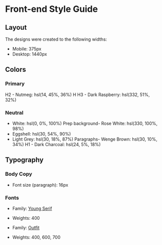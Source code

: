 # Front-end Style Guide

## Layout

The designs were created to the following widths:

- Mobile: 375px
- Desktop: 1440px

## Colors

### Primary

 H2 - Nutmeg: hsl(14, 45%, 36%) H
H3 - Dark Raspberry: hsl(332, 51%, 32%)

### Neutral

- White: hsl(0, 0%, 100%)
Prep background- Rose White: hsl(330, 100%, 98%)
- Eggshell: hsl(30, 54%, 90%)
- Light Grey: hsl(30, 18%, 87%)
Paragraphs- Wenge Brown: hsl(30, 10%, 34%)
H1 - Dark Charcoal: hsl(24, 5%, 18%)

## Typography

### Body Copy

- Font size (paragraph): 16px

### Fonts

- Family: [Young Serif](https://fonts.google.com/specimen/Young+Serif)
- Weights: 400

- Family: [Outfit](https://fonts.google.com/specimen/Outfit)
- Weights: 400, 600, 700
